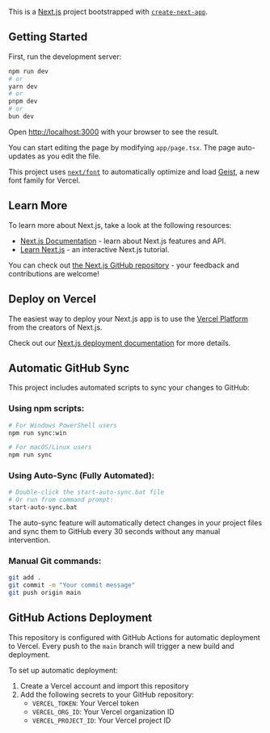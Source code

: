 This is a [Next.js](https://nextjs.org) project bootstrapped with [`create-next-app`](https://nextjs.org/docs/app/api-reference/cli/create-next-app).

## Getting Started

First, run the development server:

```bash
npm run dev
# or
yarn dev
# or
pnpm dev
# or
bun dev
```

Open [http://localhost:3000](http://localhost:3000) with your browser to see the result.

You can start editing the page by modifying `app/page.tsx`. The page auto-updates as you edit the file.

This project uses [`next/font`](https://nextjs.org/docs/app/building-your-application/optimizing/fonts) to automatically optimize and load [Geist](https://vercel.com/font), a new font family for Vercel.

## Learn More

To learn more about Next.js, take a look at the following resources:

- [Next.js Documentation](https://nextjs.org/docs) - learn about Next.js features and API.
- [Learn Next.js](https://nextjs.org/learn) - an interactive Next.js tutorial.

You can check out [the Next.js GitHub repository](https://github.com/vercel/next.js) - your feedback and contributions are welcome!

## Deploy on Vercel

The easiest way to deploy your Next.js app is to use the [Vercel Platform](https://vercel.com/new?utm_medium=default-template&filter=next.js&utm_source=create-next-app&utm_campaign=create-next-app-readme) from the creators of Next.js.

Check out our [Next.js deployment documentation](https://nextjs.org/docs/app/building-your-application/deploying) for more details.

## Automatic GitHub Sync

This project includes automated scripts to sync your changes to GitHub:

### Using npm scripts:
```bash
# For Windows PowerShell users
npm run sync:win

# For macOS/Linux users
npm run sync
```

### Using Auto-Sync (Fully Automated):
```bash
# Double-click the start-auto-sync.bat file
# Or run from command prompt:
start-auto-sync.bat
```

The auto-sync feature will automatically detect changes in your project files and sync them to GitHub every 30 seconds without any manual intervention.

### Manual Git commands:
```bash
git add .
git commit -m "Your commit message"
git push origin main
```

## GitHub Actions Deployment

This repository is configured with GitHub Actions for automatic deployment to Vercel. Every push to the `main` branch will trigger a new build and deployment.

To set up automatic deployment:
1. Create a Vercel account and import this repository
2. Add the following secrets to your GitHub repository:
   - `VERCEL_TOKEN`: Your Vercel token
   - `VERCEL_ORG_ID`: Your Vercel organization ID
   - `VERCEL_PROJECT_ID`: Your Vercel project ID
